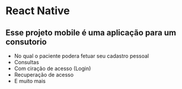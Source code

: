 # React Native
## Esse projeto mobile é uma aplicação para um consutorio

- No qual o paciente podera fetuar seu cadastro pessoal
- Consultas
- Com ciração de acesso (Login)
- Recuperação de acesso
- E muito mais
